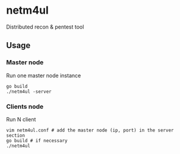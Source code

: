 # netm4ul
Distributed recon &amp; pentest tool

## Usage

### Master node

Run one master node instance

```
go build
./netm4ul -server
```

### Clients node

Run N client

```
vim netm4ul.conf # add the master node (ip, port) in the server section
go build # if necessary
./netm4ul
```
